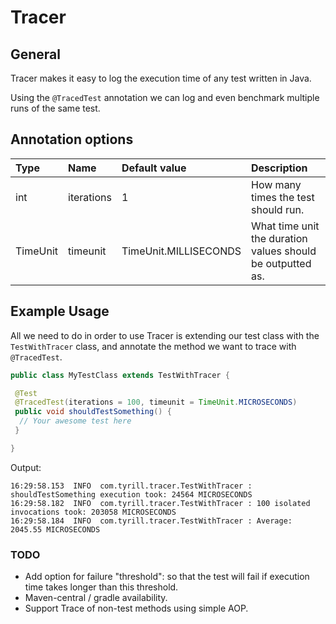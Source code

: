 # Tracer

## General
Tracer makes it easy to log the execution time of any test written in Java. 

Using the `@TracedTest` annotation we can log and even benchmark multiple runs of the same test.


## Annotation options

| Type          | Name          | Default value         | Description                         |
|:-------------|:-------------|:---------------------|:---------------------------------------|
| int           | iterations    |                     1 | How many times the test should run. |
| TimeUnit      | timeunit      | TimeUnit.MILLISECONDS | What time unit the duration values should be outputted as.|


## Example Usage
All we need to do in order to use Tracer is extending our test class with the `TestWithTracer` class,
and annotate the method we want to trace with `@TracedTest`.


```java
public class MyTestClass extends TestWithTracer {

 @Test
 @TracedTest(iterations = 100, timeunit = TimeUnit.MICROSECONDS)
 public void shouldTestSomething() {
  // Your awesome test here
 }

}
```


Output:
```text
16:29:58.153  INFO  com.tyrill.tracer.TestWithTracer : shouldTestSomething execution took: 24564 MICROSECONDS
16:29:58.182  INFO  com.tyrill.tracer.TestWithTracer : 100 isolated invocations took: 203058 MICROSECONDS
16:29:58.184  INFO  com.tyrill.tracer.TestWithTracer : Average: 2045.55 MICROSECONDS
```

### TODO
* Add option for failure "threshold": so that the test will fail if execution time takes longer than this threshold.
* Maven-central / gradle availability. 
* Support Trace of non-test methods using simple AOP.